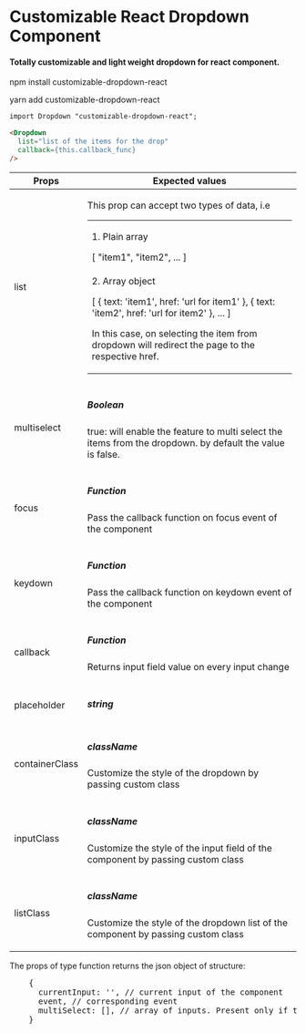 <h1>Customizable React Dropdown Component</h1>

<h4>Totally customizable and light weight dropdown for react component.</h4>

<p>npm install customizable-dropdown-react</p>
<p>yarn add customizable-dropdown-react</p>

```html
import Dropdown "customizable-dropdown-react";

<Dropdown
  list="list of the items for the drop"
  callback={this.callback_func}
/>
```
<table>
          <thead>
            <tr>
              <th>Props</th>
              <th>Expected values</th>
            </tr>
          </thead>
          <tbody>
            <tr>
              <td>list</td>
              <td>
                <p>This prop can accept two types of data, i.e </p>
                <table>
                  <tbody>
                    <tr>
                      <td>
                        <p>1. Plain array</p>
                        [
                          "item1",
                          "item2",
                          ...
                        ]
                      </td>
                    </tr>
                    <tr>
                      <td>
                        <p>2. Array object</p>
                        [
                          {
                            text: 'item1',
                            href: 'url for item1'
                          },
                          {
                            text: 'item2',
                            href: 'url for item2'
                          },
                          ...
                        ]
                        <p></p>
                        <p>In this case, on selecting the item from dropdown will redirect the page to the respective href.</p>
                      </td>
                    </tr>
                  </tbody>
                </table>
              </td>
            </tr>
            <tr>
              <td>multiselect</td>
              <td>
                <h5>Boolean</h5>
                <p>true: will enable the feature to multi select the items from the dropdown. by default the value is false.</p>
              </td>
            </tr>
            <tr>
              <td>focus</td>
              <td>
                <h5>Function</h5>
                <p>Pass the callback function on focus event of the component</p>
              </td>
            </tr>
            <tr>
              <td>keydown</td>
              <td>
                <h5>Function</h5>
                <p>Pass the callback function on keydown event of the component</p>
              </td>
            </tr>
            <tr>
              <td>callback</td>
              <td>
                <h5>Function</h5>
                <p>Returns input field value on every input change</p>
              </td>
            </tr>
            <tr>
              <td>placeholder</td>
              <td>
                <h5>string</h5>
              </td>
            </tr>
            <tr>
              <td>containerClass</td>
              <td>
                <h5>className</h5>
                <p>Customize the style of the dropdown by passing custom class</p>
              </td>
            </tr>
            <tr>
              <td>inputClass</td>
              <td>
                <h5>className</h5>
                <p>Customize the style of the input field of the component by passing custom class</p>
              </td>
            </tr>
            <tr>
              <td>listClass</td>
              <td>
                <h5>className</h5>
                <p>Customize the style of the dropdown list of the component by passing custom class</p>
              </td>
            </tr>
          </tbody>
        </table>
<p>The props of type function returns the json object of structure: </p> 
  <pre>
    {
      currentInput: '', // current input of the component
      event, // corresponding event
      multiSelect: [], // array of inputs. Present only if the prop multiselect is true
    }
  </pre>
